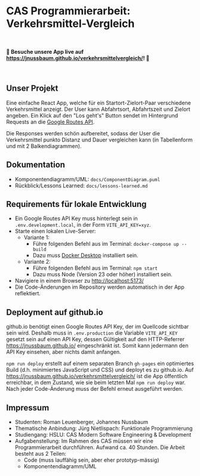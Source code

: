 # CAS Programmierarbeit: Verkehrsmittel-Vergleich

&nbsp;

**🚀 Besuche unsere App live auf <https://jnussbaum.github.io/verkehrsmittelvergleich/>! 🚀**

&nbsp;

## Unser Projekt

Eine einfache React App, welche für ein Startort-Zielort-Paar verschiedene Verkehrsmittel anzeigt.
Der User kann Abfahrtsort, Abfahrtszeit und Zielort angeben.
Ein Klick auf den "Los geht's" Button sendet im Hintergrund Requests an die
[Google Routes API](https://developers.google.com/maps/documentation/routes).

Die Responses werden schön aufbereitet, sodass der User die Verkehrsmittel punkto Distanz und Dauer vergleichen kann
(in Tabellenform und mit 2 Balkendiagrammen).

## Dokumentation

- Komponentendiagramm/UML: `docs/ComponentDiagram.puml`
- Rückblick/Lessons Learned: `docs/lessons-learned.md`

## Requirements für lokale Entwicklung

- Ein Google Routes API Key muss hinterlegt sein in `.env.development.local`, in der Form `VITE_API_KEY=xyz`.
- Starte einen lokalen Live-Server:
  - Variante 1:
    - Führe folgenden Befehl aus im Terminal: `docker-compose up --build`
    - Dazu muss [Docker Desktop](https://www.docker.com/) installiert sein.
  - Variante 2:
    - Führe folgenden Befehl aus im Terminal: `npm start`
    - Dazu muss Node (Version 23 oder höher) installiert sein.
- Navigiere in einem Browser zu <http://localhost:5173/>
- Die Code-Änderungen im Repository werden automatisch in der App reflektiert.

## Deployment auf github.io

github.io benötigt einen Google Routes API Key, der im Quellcode sichtbar sein wird.
Deshalb muss in `.env.production` die Variable `VITE_API_KEY` gesetzt sein auf einen API Key,
dessen Gültigkeit auf den HTTP-Referrer <https://jnussbaum.github.io/> eingeschränkt ist.
Somit kann jedermann den API Key einsehen, aber nichts damit anfangen.

`npm run deploy` erstellt auf einem separaten Branch `gh-pages`
ein optimiertes Build (d.h. minimiertes JavaScript und CSS) und deployt es zu github.io.
Auf <https://jnussbaum.github.io/verkehrsmittelvergleich/> ist die App öffentlich erreichbar,
in dem Zustand, wie sie beim letzten Mal `npm run deploy` war.
Nach jeder Code-Änderung muss der Befehl erneut ausgeführt werden.

## Impressum

- Studenten: Roman Leuenberger, Johannes Nussbaum
- Thematische Anbindung: Jürg Nietlispach: Funktionale Programmierung
- Studiengang: HSLU: CAS Modern Software Engineering & Development
- Aufgabenstellung: Im Rahmen des CAS müssen wir eine Programmierarbeit durchführen.
  Aufwand ca. 40 Stunden. Die Arbeit besteht aus 2 Teilen:
  - Code (muss lauffähig sein, aber eher prototyp-mässig)
  - Komponentendiagramm/UML
